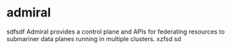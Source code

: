 # admiral
sdfsdf
Admiral provides a control plane and APIs for federating resources to submariner data planes running in multiple clusters. 
xzfsd
sd
